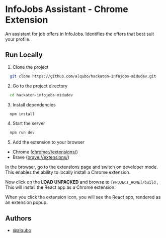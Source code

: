 # InfoJobs Assistant - Chrome Extension

An assistant for job offers in InfoJobs. Identifies the offers that best suit your profile.

## Run Locally

1. Clone the project

```bash
  git clone https://github.com/alqubo/hackaton-infojobs-midudev.git
```

2. Go to the project directory

```bash
  cd hackaton-infojobs-midudev
```

3. Install dependencies

```bash
  npm install
```

4. Start the server

```bash
  npm run dev
```

5. Add the extension to your browser
- Chrome ([chrome://extensions/](chrome://extensions/))
- Brave ([brave://extensions/](brave://extensions/))

In the browser, go to the extensions page and switch on developer mode.
This enables the ability to locally install a Chrome extension.

Now click on the **LOAD UNPACKED** and browse to `[PROJECT_HOME]/build` ,
This will install the React app as a Chrome extension.

When you click the extension icon, you will see the React app, rendered as an extension popup.

## Authors
- [@alqubo](https://www.github.com/alqubo)

